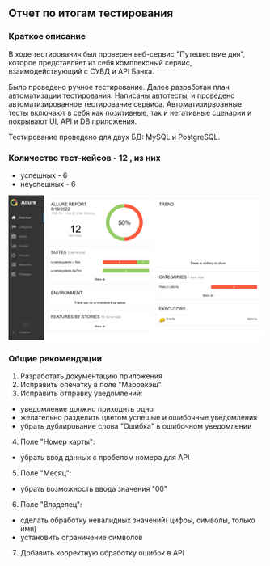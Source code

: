 ## Отчет по итогам тестирования
### Краткое описание
В ходе тестирования был проверен веб-сервис "Путешествие дня", которое представляет из себя комплексный сервис, взаимодействующий с СУБД и API Банка.
 
Было проведено ручное тестирование.
Далее разработан план автоматизации тестирования.
Написаны автотесты, и проведено автоматизированное тестирование сервиса.
Автоматизирвоанные тесты включают в себя как позитивные, так и негативные сценарии и покрывают UI, API и DB приложения.

Тестирование проведено для двух БД: MySQL и PostgreSQL.
### Количество тест-кейсов - 12 , из них
- успешных - 6
- неуспешных - 6

![](allure.PNG)

### Общие рекомендации
1. Разработать документацию приложения
2. Исправить опечатку в поле "Марракэш"
3. Исправить отправку уведомлений: 
- уведомление должно приходить одно
- желательно разделить цветом успешые и ошибочные уведомления
- убрать дублирование слова "Ошибка" в ошибочном уведомлении
4. Поле "Номер карты":
- убрать ввод данных с пробелом номера для API
5. Поле "Месяц":
- убрать возможность ввода значения "00"
6. Поле "Владелец":
- сделать обработку невалидных значений( цифры, символы, только имя)
- установить ограничение символов
7. Добавить кооректную обработку ошибок в API